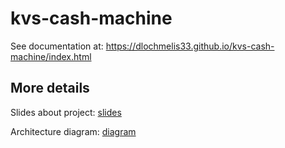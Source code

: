 # kvs-cash-machine

See documentation at: <https://dlochmelis33.github.io/kvs-cash-machine/index.html>

## More details

Slides about project: [slides](https://docs.google.com/presentation/d/1knCYPTx5dJVPYgYxTPzjM9A5wowPZZKxfBNQa68t47M/edit#slide=id.p)

Architecture diagram: [diagram](https://miro.com/app/board/o9J_lCMFxLE=/)
